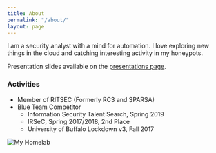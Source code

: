 ```yaml
---
title: About
permalink: "/about/"
layout: page
---
```


I am a security analyst with a mind for automation. I love exploring new things in the cloud and catching interesting activity in my honeypots.

Presentation slides available on the [presentations page](/resources).

### Activities
- Member of RITSEC (Formerly RC3 and SPARSA)
- Blue Team Competitor
  - Information Security Talent Search, Spring 2019
  - IRSeC, Spring 2017/2018, 2nd Place
  - University of Buffalo Lockdown v3, Fall 2017

![My Homelab]({{site.baseurl}}/images/servers.jpg "My Homelab")
